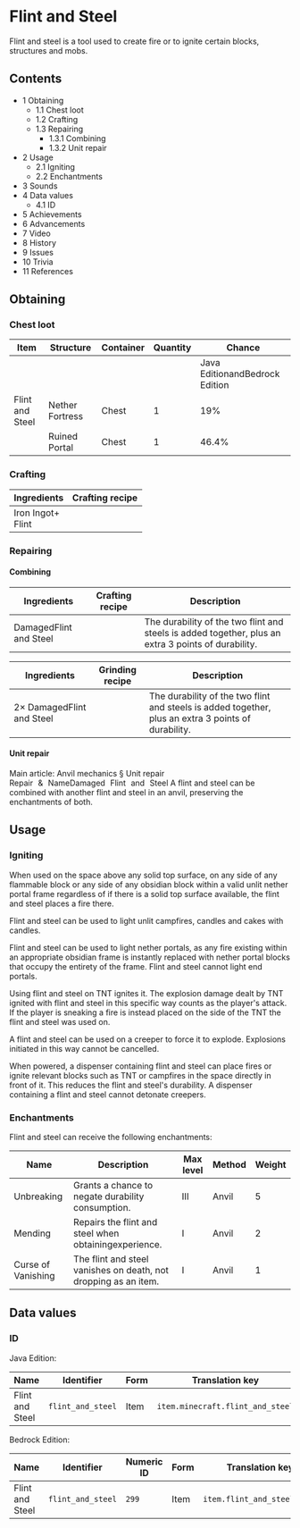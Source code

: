 # Flint and Steel
Flint and steel is a tool used to create fire or to ignite certain blocks, structures and mobs.

## Contents
- 1 Obtaining
	- 1.1 Chest loot
	- 1.2 Crafting
	- 1.3 Repairing
		- 1.3.1 Combining
		- 1.3.2 Unit repair
- 2 Usage
	- 2.1 Igniting
	- 2.2 Enchantments
- 3 Sounds
- 4 Data values
	- 4.1 ID
- 5 Achievements
- 6 Advancements
- 7 Video
- 8 History
- 9 Issues
- 10 Trivia
- 11 References

## Obtaining
### Chest loot
| Item            | Structure       | Container | Quantity | Chance                         |
|-----------------|-----------------|-----------|----------|--------------------------------|
|                 |                 |           |          | Java EditionandBedrock Edition |
| Flint and Steel | Nether Fortress | Chest     | 1        | 19%                            |
|                 | Ruined Portal   | Chest     | 1        | 46.4%                          |

### Crafting
| Ingredients           | Crafting recipe |
|-----------------------|-----------------|
| Iron Ingot+<br/>Flint |                 |

### Repairing
#### Combining
| Ingredients            | Crafting recipe | Description                                                                                         |
|------------------------|-----------------|-----------------------------------------------------------------------------------------------------|
| DamagedFlint and Steel |                 | The durability of the two flint and steels is added together, plus an extra 3 points of durability. |

| Ingredients               | Grinding recipe | Description                                                                                         |
|---------------------------|-----------------|-----------------------------------------------------------------------------------------------------|
| 2× DamagedFlint and Steel |                 | The durability of the two flint and steels is added together, plus an extra 3 points of durability. |

#### Unit repair
Main article: Anvil mechanics § Unit repair
Repair & NameDamaged Flint and Steel
A flint and steel can be combined with another flint and steel in an anvil, preserving the enchantments of both.

## Usage
### Igniting
When used on the space above any solid top surface, on any side of any flammable block or any side of any obsidian block within a valid unlit nether portal frame regardless of if there is a solid top surface available, the flint and steel places a fire there.

Flint and steel can be used to light unlit campfires, candles and cakes with candles.

Flint and steel can be used to light nether portals, as any fire existing within an appropriate obsidian frame is instantly replaced with nether portal blocks that occupy the entirety of the frame. Flint and steel cannot light end portals.

Using flint and steel on TNT ignites it. The explosion damage dealt by TNT ignited with flint and steel in this specific way counts as the player's attack. If the player is sneaking a fire is instead placed on the side of the TNT the flint and steel was used on.

A flint and steel can be used on a creeper to force it to explode. Explosions initiated in this way cannot be cancelled.

When powered, a dispenser containing flint and steel can place fires or ignite relevant blocks such as TNT or campfires in the space directly in front of it. This reduces the flint and steel's durability. A dispenser containing a flint and steel cannot detonate creepers.

### Enchantments
Flint and steel can receive the following enchantments:

| Name               | Description                                                     | Max level | Method | Weight |
|--------------------|-----------------------------------------------------------------|-----------|--------|--------|
| Unbreaking         | Grants a chance to negate durability consumption.               | III       | Anvil  | 5      |
| Mending            | Repairs the flint and steel when obtainingexperience.           | I         | Anvil  | 2      |
| Curse of Vanishing | The flint and steel vanishes on death, not dropping as an item. | I         | Anvil  | 1      |

## Data values
### ID
Java Edition:

| Name            | Identifier        | Form | Translation key                  |
|-----------------|-------------------|------|----------------------------------|
| Flint and Steel | `flint_and_steel` | Item | `item.minecraft.flint_and_steel` |

Bedrock Edition:

| Name            | Identifier        | Numeric ID | Form | Translation key             |
|-----------------|-------------------|------------|------|-----------------------------|
| Flint and Steel | `flint_and_steel` | `299`      | Item | `item.flint_and_steel.name` |


